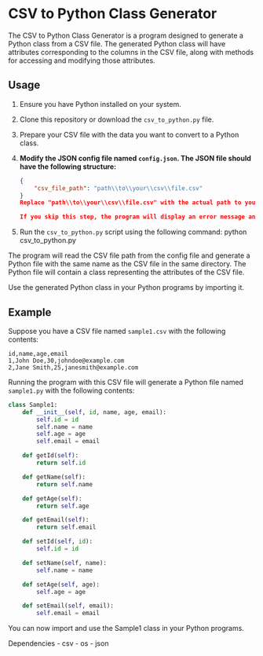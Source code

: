 # CSV to Python Class Generator

The CSV to Python Class Generator is a program designed to generate a Python class from a CSV file. The generated Python class will have attributes corresponding to the columns in the CSV file, along with methods for accessing and modifying those attributes.

## Usage

1. Ensure you have Python installed on your system.

2. Clone this repository or download the `csv_to_python.py` file.

3. Prepare your CSV file with the data you want to convert to a Python class.

4. **Modify the JSON config file named `config.json`. The JSON file should have the following structure:**
   ```json
   {
       "csv_file_path": "path\\to\\your\\csv\\file.csv"
   }
   Replace "path\\to\\your\\csv\\file.csv" with the actual path to your CSV file.

   If you skip this step, the program will display an error message and exit.

5. Run the `csv_to_python.py` script using the following command:
    python csv_to_python.py

The program will read the CSV file path from the config file and generate a Python file with the same name as the CSV file in the same directory. The Python file will contain a class representing the attributes of the CSV file.

Use the generated Python class in your Python programs by importing it.

## Example

Suppose you have a CSV file named `sample1.csv` with the following contents:

```csv
id,name,age,email
1,John Doe,30,johndoe@example.com
2,Jane Smith,25,janesmith@example.com
```

Running the program with this CSV file will generate a Python file named `sample1.py` with the following contents:

```python
class Sample1:
    def __init__(self, id, name, age, email):
        self.id = id
        self.name = name
        self.age = age
        self.email = email

    def getId(self):
        return self.id

    def getName(self):
        return self.name

    def getAge(self):
        return self.age

    def getEmail(self):
        return self.email

    def setId(self, id):
        self.id = id

    def setName(self, name):
        self.name = name

    def setAge(self, age):
        self.age = age

    def setEmail(self, email):
        self.email = email
```

You can now import and use the Sample1 class in your Python programs.

Dependencies
    - csv
    - os
    - json
